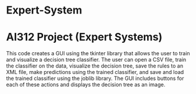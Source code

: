 # Expert-System
# AI312 Project (Expert Systems)
This code creates a GUI using the tkinter library that allows the user to train and visualize a decision tree classifier. The user can open a CSV file, train the classifier on the data, visualize the decision tree, save the rules to an XML file, make predictions using the trained classifier, and save and load the trained classifier using the joblib library. The GUI includes buttons for each of these actions and displays the decision tree as an image.
